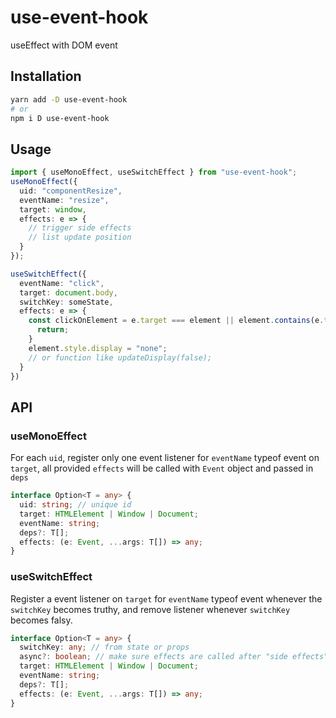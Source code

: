 # use-event-hook

useEffect with DOM event

## Installation

```bash
yarn add -D use-event-hook
# or
npm i D use-event-hook
```

## Usage

```ts
import { useMonoEffect, useSwitchEffect } from "use-event-hook";
useMonoEffect({
  uid: "componentResize",
  eventName: "resize",
  target: window,
  effects: e => {
    // trigger side effects
    // list update position
  }
});

useSwitchEffect({
  eventName: "click",
  target: document.body,
  switchKey: someState,
  effects: e => {
    const clickOnElement = e.target === element || element.contains(e.target) {
      return;
    }
    element.style.display = "none";
    // or function like updateDisplay(false);
  }
})
```

## API

### useMonoEffect

For each `uid`, register only one event listener for `eventName` typeof event on `target`, all provided `effects` will be called with `Event` object and passed in `deps`

```ts
interface Option<T = any> {
  uid: string; // unique id
  target: HTMLElement | Window | Document;
  eventName: string;
  deps?: T[];
  effects: (e: Event, ...args: T[]) => any;
}
```

### useSwitchEffect

Register a event listener on `target` for `eventName` typeof event whenever the `switchKey` becomes truthy, and remove listener whenever `switchKey` becomes falsy.

```ts
interface Option<T = any> {
  switchKey: any; // from state or props
  async?: boolean; // make sure effects are called after "side effects" actually happened (caused by updating deps)
  target: HTMLElement | Window | Document;
  eventName: string;
  deps?: T[];
  effects: (e: Event, ...args: T[]) => any;
}
```
